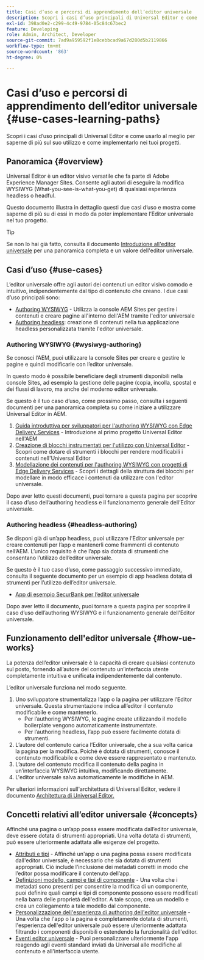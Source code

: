 ```yaml
---
title: Casi d’uso e percorsi di apprendimento dell’editor universale
description: Scopri i casi d’uso principali di Universal Editor e come utilizzarlo al meglio e come implementarlo nei tuoi progetti.
exl-id: 398ad0e2-c299-4c49-9784-05c84c67bec2
feature: Developing
role: Admin, Architect, Developer
source-git-commit: 7ad9a959592f1e8cebbcad9a67d280d5b2119866
workflow-type: tm+mt
source-wordcount: '863'
ht-degree: 0%

---
```


# Casi d’uso e percorsi di apprendimento dell’editor universale {#use-cases-learning-paths}

Scopri i casi d’uso principali di Universal Editor e come usarlo al meglio per saperne di più sul suo utilizzo e come implementarlo nei tuoi progetti.

## Panoramica {#overview}

Universal Editor è un editor visivo versatile che fa parte di Adobe Experience Manager Sites. Consente agli autori di eseguire la modifica WYSIWYG (What-you-see-is-what-you-get) di qualsiasi esperienza headless o headful.

Questo documento illustra in dettaglio questi due casi d’uso e mostra come saperne di più su di essi in modo da poter implementare l’Editor universale nel tuo progetto.

>[!TIP]
>
>Se non lo hai già fatto, consulta il documento [Introduzione all&#39;editor universale](/help/implementing/universal-editor/introduction.md) per una panoramica completa e un valore dell&#39;editor universale.

## Casi d’uso {#use-cases}

L’editor universale offre agli autori dei contenuti un editor visivo comodo e intuitivo, indipendentemente dal tipo di contenuto che creano. I due casi d’uso principali sono:

* [Authoring WYSIWYG](#wysiwyg-authoring) - Utilizza la console AEM Sites per gestire i contenuti e creare pagine all&#39;interno dell&#39;AEM tramite l&#39;editor universale
* [Authoring headless](#headless-authoring): creazione di contenuti nella tua applicazione headless personalizzata tramite l&#39;editor universale.

### Authoring WYSIWYG {#wysiwyg-authoring}

Se conosci l’AEM, puoi utilizzare la console Sites per creare e gestire le pagine e quindi modificarle con l’editor universale.

In questo modo è possibile beneficiare degli strumenti disponibili nella console Sites, ad esempio la gestione delle pagine (copia, incolla, sposta) e dei flussi di lavoro, ma anche del moderno editor universale.

Se questo è il tuo caso d’uso, come prossimo passo, consulta i seguenti documenti per una panoramica completa su come iniziare a utilizzare Universal Editor in AEM.

1. [Guida introduttiva per sviluppatori per l&#39;authoring WYSIWYG con Edge Delivery Services](/help/edge/wysiwyg-authoring/edge-dev-getting-started.md) - Introduzione al primo progetto Universal Editor nell&#39;AEM
1. [Creazione di blocchi instrumentati per l&#39;utilizzo con Universal Editor](/help/edge/wysiwyg-authoring/create-block.md) - Scopri come dotare di strumenti i blocchi per rendere modificabili i contenuti nell&#39;Universal Editor
1. [Modellazione dei contenuti per l&#39;authoring WYSIWYG con progetti di Edge Delivery Services](/help/edge/wysiwyg-authoring/content-modeling.md) - Scopri i dettagli della struttura dei blocchi per modellare in modo efficace i contenuti da utilizzare con l&#39;editor universale.

Dopo aver letto questi documenti, puoi tornare a questa pagina per scoprire il caso d’uso dell’authoring headless e il funzionamento generale dell’Editor universale.

### Authoring headless {#headless-authoring}

Se disponi già di un’app headless, puoi utilizzare l’Editor universale per creare contenuti per l’app e mantenerli come frammenti di contenuto nell’AEM. L’unico requisito è che l’app sia dotata di strumenti che consentano l’utilizzo dell’editor universale.

Se questo è il tuo caso d’uso, come passaggio successivo immediato, consulta il seguente documento per un esempio di app headless dotata di strumenti per l’utilizzo dell’editor universale.

* [App di esempio SecurBank per l’editor universale](/help/implementing/universal-editor/securbank.md)

Dopo aver letto il documento, puoi tornare a questa pagina per scoprire il caso d’uso dell’authoring WYSIWYG e il funzionamento generale dell’Editor universale.

## Funzionamento dell&#39;editor universale {#how-ue-works}

La potenza dell’editor universale è la capacità di creare qualsiasi contenuto sul posto, fornendo all’autore del contenuto un’interfaccia utente completamente intuitiva e unificata indipendentemente dal contenuto.

L’editor universale funziona nel modo seguente.

1. Uno sviluppatore strumentalizza l’app o la pagina per utilizzare l’Editor universale. Questa strumentazione indica all’editor il contenuto modificabile e come mantenerlo.
   * Per l’authoring WYSIWYG, le pagine create utilizzando il modello boilerplate vengono automaticamente instrumentate.
   * Per l’authoring headless, l’app può essere facilmente dotata di strumenti.
1. L’autore del contenuto carica l’Editor universale, che a sua volta carica la pagina per la modifica. Poiché è dotata di strumenti, conosce il contenuto modificabile e come deve essere rappresentato e mantenuto.
1. L’autore del contenuto modifica il contenuto della pagina in un’interfaccia WYSIWYG intuitiva, modificando direttamente.
1. L&#39;editor universale salva automaticamente le modifiche in AEM.

Per ulteriori informazioni sull&#39;architettura di Universal Editor, vedere il documento [Architettura di Universal Editor.](/help/implementing/universal-editor/architecture.md)

## Concetti relativi all’editor universale {#concepts}

Affinché una pagina o un’app possa essere modificata dall’editor universale, deve essere dotata di strumenti appropriati. Una volta dotata di strumenti, può essere ulteriormente adattata alle esigenze del progetto.

* [Attributi e tipi](/help/implementing/universal-editor/attributes-types.md) - Affinché un&#39;app o una pagina possa essere modificata dall&#39;editor universale, è necessario che sia dotata di strumenti appropriati. Ciò include l’inclusione dei metadati corretti in modo che l’editor possa modificare il contenuto dell’app.
* [Definizioni modello, campi e tipi di componente](/help/implementing/universal-editor/field-types.md) - Una volta che i metadati sono presenti per consentire la modifica di un componente, puoi definire quali campi e tipi di componente possono essere modificati nella barra delle proprietà dell&#39;editor. A tale scopo, crea un modello e crea un collegamento a tale modello dal componente.
* [Personalizzazione dell&#39;esperienza di authoring dell&#39;editor universale](/help/implementing/universal-editor/customizing.md) - Una volta che l&#39;app o la pagina è completamente dotata di strumenti, l&#39;esperienza dell&#39;editor universale può essere ulteriormente adattata filtrando i componenti disponibili o estendendo la funzionalità dell&#39;editor.
* [Eventi editor universale](/help/implementing/universal-editor/events.md) - Puoi personalizzare ulteriormente l&#39;app reagendo agli eventi standard inviati da Universal alle modifiche al contenuto e all&#39;interfaccia utente.
